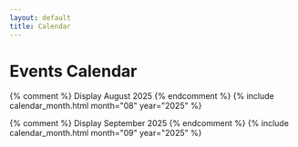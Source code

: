 ```yaml
---
layout: default
title: Calendar
---
```


<h1>Events Calendar</h1>

{% comment %} Display August 2025 {% endcomment %}
{% include calendar_month.html month="08" year="2025" %}

{% comment %} Display September 2025 {% endcomment %}
{% include calendar_month.html month="09" year="2025" %}